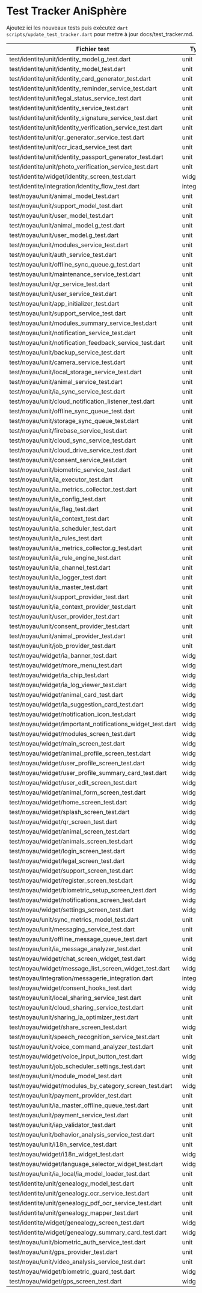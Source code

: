 # Test Tracker AniSphère
Ajoutez ici les nouveaux tests puis exécutez `dart scripts/update_test_tracker.dart` pour mettre à jour docs/test_tracker.md.

| Fichier test | Type | Source | Statut |
|--------------|------|--------|--------|
| test/identite/unit/identity_model.g_test.dart | unit | package:anisphere/modules/identite/models/identity_model.g.dart | ✅ |
| test/identite/unit/identity_model_test.dart | unit | package:anisphere/modules/identite/models/identity_model.dart | ✅ |
| test/identite/unit/identity_card_generator_test.dart | unit | package:anisphere/modules/identite/services/identity_card_generator.dart | ✅ |
| test/identite/unit/identity_reminder_service_test.dart | unit | package:anisphere/modules/identite/services/identity_reminder_service.dart | ✅ |
| test/identite/unit/legal_status_service_test.dart | unit | package:anisphere/modules/identite/services/legal_status_service.dart | ✅ |
| test/identite/unit/identity_service_test.dart | unit | package:anisphere/modules/identite/services/identity_service.dart | ✅ |
| test/identite/unit/identity_signature_service_test.dart | unit | package:anisphere/modules/identite/services/identity_signature_service.dart | ✅ |
| test/identite/unit/identity_verification_service_test.dart | unit | package:anisphere/modules/identite/services/identity_verification_service.dart | ✅ |
| test/identite/unit/qr_generator_service_test.dart | unit | package:anisphere/modules/identite/services/qr_generator_service.dart | ✅ |
| test/identite/unit/ocr_icad_service_test.dart | unit | package:anisphere/modules/identite/services/ocr_icad_service.dart | ✅ |
| test/identite/unit/identity_passport_generator_test.dart | unit | package:anisphere/modules/identite/services/identity_passport_generator.dart | ✅ |
| test/identite/unit/photo_verification_service_test.dart | unit | package:anisphere/modules/identite/services/photo_verification_service.dart | ✅ |
| test/identite/widget/identity_screen_test.dart | widget | package:anisphere/modules/identite/screens/identity_screen.dart | ✅ |
| test/identite/integration/identity_flow_test.dart | integration | package:anisphere/modules/identite/screens/identity_screen.dart | ✅ |
| test/noyau/unit/animal_model_test.dart | unit | package:anisphere/modules/noyau/models/animal_model.dart | ⏭ |
| test/noyau/unit/support_model_test.dart | unit | package:anisphere/modules/noyau/models/support_model.dart | ⏭ |
| test/noyau/unit/user_model_test.dart | unit | package:anisphere/modules/noyau/models/user_model.dart | ⏭ |
| test/noyau/unit/animal_model.g_test.dart | unit | package:anisphere/modules/noyau/models/animal_model.g.dart | ⏭ |
| test/noyau/unit/user_model.g_test.dart | unit | package:anisphere/modules/noyau/models/user_model.g.dart | ⏭ |
| test/noyau/unit/modules_service_test.dart | unit | package:anisphere/modules/noyau/services/modules_service.dart | ⏭ |
| test/noyau/unit/auth_service_test.dart | unit | package:anisphere/modules/noyau/services/auth_service.dart | ⏭ |
| test/noyau/unit/offline_sync_queue.g_test.dart | unit | package:anisphere/modules/noyau/services/offline_sync_queue.g.dart | ⏭ |
| test/noyau/unit/maintenance_service_test.dart | unit | package:anisphere/modules/noyau/services/maintenance_service.dart | ⏭ |
| test/noyau/unit/qr_service_test.dart | unit | package:anisphere/modules/noyau/services/qr_service.dart | ⏭ |
| test/noyau/unit/user_service_test.dart | unit | package:anisphere/modules/noyau/services/user_service.dart | ⏭ |
| test/noyau/unit/app_initializer_test.dart | unit | package:anisphere/modules/noyau/services/app_initializer.dart | ⏭ |
| test/noyau/unit/support_service_test.dart | unit | package:anisphere/modules/noyau/services/support_service.dart | ⏭ |
| test/noyau/unit/modules_summary_service_test.dart | unit | package:anisphere/modules/noyau/services/modules_summary_service.dart | ⏭ |
| test/noyau/unit/notification_service_test.dart | unit | package:anisphere/modules/noyau/services/notification_service.dart | ⏭ |
| test/noyau/unit/notification_feedback_service_test.dart | unit | package:anisphere/modules/noyau/services/notification_feedback_service.dart | ⏭ |
| test/noyau/unit/backup_service_test.dart | unit | package:anisphere/modules/noyau/services/backup_service.dart | ⏭ |
| test/noyau/unit/camera_service_test.dart | unit | package:anisphere/modules/noyau/services/camera_service.dart | ⏭ |
| test/noyau/unit/local_storage_service_test.dart | unit | package:anisphere/modules/noyau/services/local_storage_service.dart | ⏭ |
| test/noyau/unit/animal_service_test.dart | unit | package:anisphere/modules/noyau/services/animal_service.dart | ⏭ |
| test/noyau/unit/ia_sync_service_test.dart | unit | package:anisphere/modules/noyau/services/ia_sync_service.dart | ⏭ |
| test/noyau/unit/cloud_notification_listener_test.dart | unit | package:anisphere/modules/noyau/services/cloud_notification_listener.dart | ⏭ |
| test/noyau/unit/offline_sync_queue_test.dart | unit | package:anisphere/modules/noyau/services/offline_sync_queue.dart | ⏭ |
| test/noyau/unit/storage_sync_queue_test.dart | unit | package:anisphere/modules/noyau/services/offline_sync_queue.dart | ⏭ |
| test/noyau/unit/firebase_service_test.dart | unit | package:anisphere/modules/noyau/services/firebase_service.dart | ⏭ |
| test/noyau/unit/cloud_sync_service_test.dart | unit | package:anisphere/modules/noyau/services/cloud_sync_service.dart | ⏭ |
| test/noyau/unit/cloud_drive_service_test.dart | unit | package:anisphere/modules/noyau/services/cloud_drive_service.dart | ⏭ |
| test/noyau/unit/consent_service_test.dart | unit | package:anisphere/modules/noyau/services/consent_service.dart | ⏭ |
| test/noyau/unit/biometric_service_test.dart | unit | package:anisphere/modules/noyau/services/biometric_service.dart | ⏭ |
| test/noyau/unit/ia_executor_test.dart | unit | package:anisphere/modules/noyau/logic/ia_executor.dart | ⏭ |
| test/noyau/unit/ia_metrics_collector_test.dart | unit | package:anisphere/services/ia/ia_metrics_collector.dart | ⏭ |
| test/noyau/unit/ia_config_test.dart | unit | package:anisphere/modules/noyau/logic/ia_config.dart | ⏭ |
| test/noyau/unit/ia_flag_test.dart | unit | package:anisphere/modules/noyau/logic/ia_flag.dart | ⏭ |
| test/noyau/unit/ia_context_test.dart | unit | package:anisphere/modules/noyau/logic/ia_context.dart | ⏭ |
| test/noyau/unit/ia_scheduler_test.dart | unit | package:anisphere/modules/noyau/logic/ia_scheduler.dart | ⏭ |
| test/noyau/unit/ia_rules_test.dart | unit | package:anisphere/modules/noyau/logic/ia_rules.dart | ⏭ |
| test/noyau/unit/ia_metrics_collector.g_test.dart | unit | package:anisphere/services/ia/ia_metrics_collector.g.dart | ⏭ |
| test/noyau/unit/ia_rule_engine_test.dart | unit | package:anisphere/modules/noyau/logic/ia_rule_engine.dart | ⏭ |
| test/noyau/unit/ia_channel_test.dart | unit | package:anisphere/modules/noyau/logic/ia_channel.dart | ⏭ |
| test/noyau/unit/ia_logger_test.dart | unit | package:anisphere/modules/noyau/logic/ia_logger.dart | ⏭ |
| test/noyau/unit/ia_master_test.dart | unit | package:anisphere/modules/noyau/logic/ia_master.dart | ⏭ |
| test/noyau/unit/support_provider_test.dart | unit | package:anisphere/modules/noyau/providers/support_provider.dart | ⏭ |
| test/noyau/unit/ia_context_provider_test.dart | unit | package:anisphere/modules/noyau/providers/ia_context_provider.dart | ⏭ |
| test/noyau/unit/user_provider_test.dart | unit | package:anisphere/modules/noyau/providers/user_provider.dart | ⏭ |
| test/noyau/unit/consent_provider_test.dart | unit | package:anisphere/modules/noyau/providers/consent_provider.dart | ⏭ |
| test/noyau/unit/animal_provider_test.dart | unit | package:anisphere/modules/noyau/providers/animal_provider.dart | ⏭ |
| test/noyau/unit/job_provider_test.dart | unit | package:anisphere/modules/noyau/providers/job_provider.dart | ⏭ |
| test/noyau/widget/ia_banner_test.dart | widget | package:anisphere/modules/noyau/widgets/ia_banner.dart | ⏭ |
| test/noyau/widget/more_menu_test.dart | widget | package:anisphere/modules/noyau/widgets/more_menu.dart | ⏭ |
| test/noyau/widget/ia_chip_test.dart | widget | package:anisphere/modules/noyau/widgets/ia_chip.dart | ⏭ |
| test/noyau/widget/ia_log_viewer_test.dart | widget | package:anisphere/modules/noyau/widgets/ia_log_viewer.dart | ⏭ |
| test/noyau/widget/animal_card_test.dart | widget | package:anisphere/modules/noyau/widgets/animal_card.dart | ⏭ |
| test/noyau/widget/ia_suggestion_card_test.dart | widget | package:anisphere/modules/noyau/widgets/ia_suggestion_card.dart | ⏭ |
| test/noyau/widget/notification_icon_test.dart | widget | package:anisphere/modules/noyau/widgets/notification_icon.dart | ⏭ |
| test/noyau/widget/important_notifications_widget_test.dart | widget | package:anisphere/modules/noyau/widgets/important_notifications_widget.dart | ⏭ |
| test/noyau/widget/modules_screen_test.dart | widget | package:anisphere/modules/noyau/screens/modules_screen.dart | ⏭ |
| test/noyau/widget/main_screen_test.dart | widget | package:anisphere/modules/noyau/screens/main_screen.dart | ⏭ |
| test/noyau/widget/animal_profile_screen_test.dart | widget | package:anisphere/modules/noyau/screens/animal_profile_screen.dart | ⏭ |
| test/noyau/widget/user_profile_screen_test.dart | widget | package:anisphere/modules/noyau/screens/user_profile_screen.dart | ⏭ |
| test/noyau/widget/user_profile_summary_card_test.dart | widget | package:anisphere/modules/noyau/widgets/user_profile_summary_card.dart | ⏭ |
| test/noyau/widget/user_edit_screen_test.dart | widget | package:anisphere/modules/noyau/screens/user_edit_screen.dart | ⏭ |
| test/noyau/widget/animal_form_screen_test.dart | widget | package:anisphere/modules/noyau/screens/animal_form_screen.dart | ⏭ |
| test/noyau/widget/home_screen_test.dart | widget | package:anisphere/modules/noyau/screens/home_screen.dart | ⏭ |
| test/noyau/widget/splash_screen_test.dart | widget | package:anisphere/modules/noyau/screens/splash_screen.dart | ⏭ |
| test/noyau/widget/qr_screen_test.dart | widget | package:anisphere/modules/noyau/screens/qr_screen.dart | ⏭ |
| test/noyau/widget/animal_screen_test.dart | widget | package:anisphere/modules/noyau/screens/animal_screen.dart | ⏭ |
| test/noyau/widget/animals_screen_test.dart | widget | package:anisphere/modules/noyau/screens/animals_screen.dart | ⏭ |
| test/noyau/widget/login_screen_test.dart | widget | package:anisphere/modules/noyau/screens/login_screen.dart | ⏭ |
| test/noyau/widget/legal_screen_test.dart | widget | package:anisphere/modules/noyau/screens/legal_screen.dart | ⏭ |
| test/noyau/widget/support_screen_test.dart | widget | package:anisphere/modules/noyau/screens/support_screen.dart | ⏭ |
| test/noyau/widget/register_screen_test.dart | widget | package:anisphere/modules/noyau/screens/register_screen.dart | ⏭ |
| test/noyau/widget/biometric_setup_screen_test.dart | widget | package:anisphere/modules/noyau/screens/biometric_setup_screen.dart | ⏭ |
| test/noyau/widget/notifications_screen_test.dart | widget | package:anisphere/modules/noyau/screens/notifications_screen.dart | ⏭ |
| test/noyau/widget/settings_screen_test.dart | widget | package:anisphere/modules/noyau/screens/settings_screen.dart | ⏭ |
| test/noyau/unit/sync_metrics_model_test.dart | unit | package:anisphere/modules/noyau/models/sync_metrics_model.dart | ⏭ |
| test/noyau/unit/messaging_service_test.dart | unit | package:anisphere/modules/noyau/services/messaging_service.dart | ⏭ |
| test/noyau/unit/offline_message_queue_test.dart | unit | package:anisphere/modules/noyau/services/offline_message_queue.dart | ⏭ |
| test/noyau/unit/ia_message_analyzer_test.dart | unit | package:anisphere/modules/noyau/logic/ia_message_analyzer.dart | ⏭ |
| test/noyau/widget/chat_screen_widget_test.dart | widget | package:anisphere/modules/noyau/screens/chat_screen.dart | ⏭ |
| test/noyau/widget/message_list_screen_widget_test.dart | widget | package:anisphere/modules/noyau/screens/message_list_screen.dart | ⏭ |
| test/noyau/integration/messagerie_integration.dart | integration | package:anisphere/modules/noyau/screens/chat_screen.dart | ✅ |
| test/noyau/widget/consent_hooks_test.dart | widget | package:anisphere/modules/noyau/hooks/consent_hooks.dart | ⏭ |
| test/noyau/unit/local_sharing_service_test.dart | unit | package:anisphere/modules/noyau/services/local_sharing_service.dart | ⏭ |
| test/noyau/unit/cloud_sharing_service_test.dart | unit | package:anisphere/modules/noyau/services/cloud_sharing_service.dart | ⏭ |
| test/noyau/unit/sharing_ia_optimizer_test.dart | unit | package:anisphere/modules/noyau/services/sharing_ia_optimizer.dart | ⏭ |
| test/noyau/widget/share_screen_test.dart | widget | package:anisphere/modules/noyau/screens/share_screen.dart | ⏭ |
| test/noyau/unit/speech_recognition_service_test.dart | unit | package:anisphere/modules/noyau/services/speech_recognition_service.dart | ⏭ |
| test/noyau/unit/voice_command_analyzer_test.dart | unit | package:anisphere/modules/noyau/logic/voice_command_analyzer.dart | ⏭ |
| test/noyau/widget/voice_input_button_test.dart | widget | package:anisphere/modules/noyau/widgets/voice_input_button.dart | ⏭ |
| test/noyau/unit/job_scheduler_settings_test.dart | unit | package:anisphere/modules/noyau/services/job_scheduler_settings_service.dart | ⏭ |
| test/noyau/unit/module_model_test.dart | unit | package:anisphere/modules/noyau/models/module_model.dart | ⏭ |
| test/noyau/widget/modules_by_category_screen_test.dart | widget | package:anisphere/modules/noyau/screens/modules_by_category_screen.dart | ⏭ |
| test/noyau/unit/payment_provider_test.dart | unit | package:anisphere/modules/noyau/providers/payment_provider.dart | ⏭ |
| test/noyau/unit/ia_master_offline_queue_test.dart | unit | package:anisphere/modules/noyau/logic/ia_master.dart | ⏭ |
| test/noyau/unit/payment_service_test.dart | unit | package:anisphere/modules/noyau/services/payment_service.dart | ⏭ |
| test/noyau/unit/iap_validator_test.dart | unit | package:anisphere/modules/noyau/services/iap_validator.dart | ⏭ |
| test/noyau/unit/behavior_analysis_service_test.dart | unit | package:anisphere/modules/noyau/services/behavior_analysis_service.dart | ⏭ |
| test/noyau/unit/i18n_service_test.dart | unit | package:anisphere/modules/noyau/i18n/i18n_service.dart | ⏭ |
| test/noyau/widget/i18n_widget_test.dart | widget | package:anisphere/modules/noyau/i18n/i18n_service.dart | ⏭ |
| test/noyau/widget/language_selector_widget_test.dart | widget | package:anisphere/modules/noyau/i18n/i18n_provider.dart | ⏭ |
| test/noyau/unit/ia_local/ia_model_loader_test.dart | unit | package:anisphere/modules/noyau/services/ia_interpreter_loader.dart | ⏭ |
| test/identite/unit/genealogy_model_test.dart | unit | package:anisphere/modules/identite/models/genealogy_model.dart | ✅ |
| test/identite/unit/genealogy_ocr_service_test.dart | unit | package:anisphere/modules/identite/services/genealogy_ocr_service.dart | ✅ |
| test/identite/unit/genealogy_pdf_ocr_service_test.dart | unit | package:anisphere/modules/identite/services/genealogy_pdf_ocr_service.dart | ✅ |
| test/identite/unit/genealogy_mapper_test.dart | unit | package:anisphere/modules/identite/services/genealogy_mapper.dart | ✅ |
| test/identite/widget/genealogy_screen_test.dart | widget | package:anisphere/modules/identite/screens/genealogy_screen.dart | ✅ |
| test/identite/widget/genealogy_summary_card_test.dart | widget | package:anisphere/modules/identite/widgets/genealogy_summary_card.dart | ✅ |
| test/noyau/unit/biometric_auth_service_test.dart | unit | package:anisphere/modules/noyau/services/biometric_auth_service.dart | ⏭ |
| test/noyau/unit/gps_provider_test.dart | unit | package:anisphere/modules/noyau/services/gps_provider.dart | ⏭ |
| test/noyau/unit/video_analysis_service_test.dart | unit | package:anisphere/modules/noyau/services/video_analysis_service.dart | ⏭ |
| test/noyau/widget/biometric_guard_test.dart | widget | package:anisphere/modules/noyau/widgets/biometric_guard.dart | ⏭ |
| test/noyau/widget/gps_screen_test.dart | widget | package:anisphere/modules/noyau/screens/gps_screen.dart | ⏭ |
